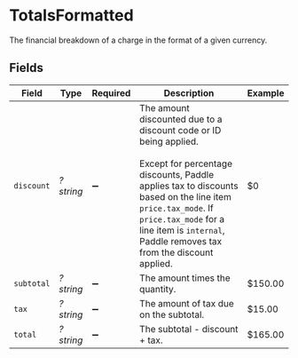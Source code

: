 # TotalsFormatted

The financial breakdown of a charge in the format of a given currency.


## Fields

| Field                                                                                                                                                                                                                                                                          | Type                                                                                                                                                                                                                                                                           | Required                                                                                                                                                                                                                                                                       | Description                                                                                                                                                                                                                                                                    | Example                                                                                                                                                                                                                                                                        |
| ------------------------------------------------------------------------------------------------------------------------------------------------------------------------------------------------------------------------------------------------------------------------------ | ------------------------------------------------------------------------------------------------------------------------------------------------------------------------------------------------------------------------------------------------------------------------------ | ------------------------------------------------------------------------------------------------------------------------------------------------------------------------------------------------------------------------------------------------------------------------------ | ------------------------------------------------------------------------------------------------------------------------------------------------------------------------------------------------------------------------------------------------------------------------------ | ------------------------------------------------------------------------------------------------------------------------------------------------------------------------------------------------------------------------------------------------------------------------------ |
| `discount`                                                                                                                                                                                                                                                                     | *?string*                                                                                                                                                                                                                                                                      | :heavy_minus_sign:                                                                                                                                                                                                                                                             | The amount discounted due to a discount code or ID being applied. <br/><br/>Except for percentage discounts, Paddle applies tax to discounts based on the line item `price.tax_mode`. If `price.tax_mode` for a line item is `internal`, Paddle removes tax from the discount applied. | $0                                                                                                                                                                                                                                                                             |
| `subtotal`                                                                                                                                                                                                                                                                     | *?string*                                                                                                                                                                                                                                                                      | :heavy_minus_sign:                                                                                                                                                                                                                                                             | The amount times the quantity.                                                                                                                                                                                                                                                 | $150.00                                                                                                                                                                                                                                                                        |
| `tax`                                                                                                                                                                                                                                                                          | *?string*                                                                                                                                                                                                                                                                      | :heavy_minus_sign:                                                                                                                                                                                                                                                             | The amount of tax due on the subtotal.                                                                                                                                                                                                                                         | $15.00                                                                                                                                                                                                                                                                         |
| `total`                                                                                                                                                                                                                                                                        | *?string*                                                                                                                                                                                                                                                                      | :heavy_minus_sign:                                                                                                                                                                                                                                                             | The subtotal - discount + tax.                                                                                                                                                                                                                                                 | $165.00                                                                                                                                                                                                                                                                        |
